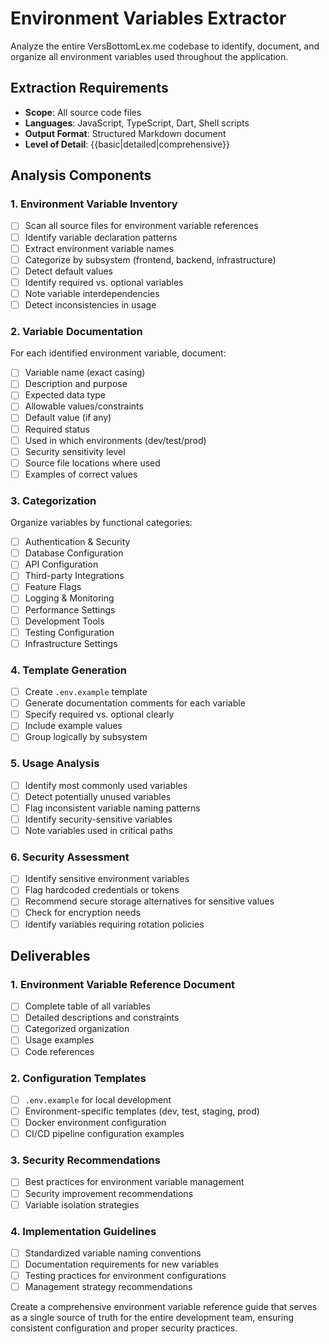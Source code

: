 # Environment Variables Extractor

Analyze the entire VersBottomLex.me codebase to identify, document, and organize all environment variables used throughout the application.

## Extraction Requirements
- **Scope**: All source code files
- **Languages**: JavaScript, TypeScript, Dart, Shell scripts
- **Output Format**: Structured Markdown document
- **Level of Detail**: {{basic|detailed|comprehensive}}

## Analysis Components

### 1. Environment Variable Inventory
- [ ] Scan all source files for environment variable references
- [ ] Identify variable declaration patterns
- [ ] Extract environment variable names
- [ ] Categorize by subsystem (frontend, backend, infrastructure)
- [ ] Detect default values
- [ ] Identify required vs. optional variables
- [ ] Note variable interdependencies
- [ ] Detect inconsistencies in usage

### 2. Variable Documentation
For each identified environment variable, document:
- [ ] Variable name (exact casing)
- [ ] Description and purpose
- [ ] Expected data type
- [ ] Allowable values/constraints
- [ ] Default value (if any)
- [ ] Required status
- [ ] Used in which environments (dev/test/prod)
- [ ] Security sensitivity level
- [ ] Source file locations where used
- [ ] Examples of correct values

### 3. Categorization
Organize variables by functional categories:
- [ ] Authentication & Security
- [ ] Database Configuration
- [ ] API Configuration
- [ ] Third-party Integrations
- [ ] Feature Flags
- [ ] Logging & Monitoring
- [ ] Performance Settings
- [ ] Development Tools
- [ ] Testing Configuration
- [ ] Infrastructure Settings

### 4. Template Generation
- [ ] Create `.env.example` template
- [ ] Generate documentation comments for each variable
- [ ] Specify required vs. optional clearly
- [ ] Include example values
- [ ] Group logically by subsystem

### 5. Usage Analysis
- [ ] Identify most commonly used variables
- [ ] Detect potentially unused variables
- [ ] Flag inconsistent variable naming patterns
- [ ] Identify security-sensitive variables
- [ ] Note variables used in critical paths

### 6. Security Assessment
- [ ] Identify sensitive environment variables
- [ ] Flag hardcoded credentials or tokens
- [ ] Recommend secure storage alternatives for sensitive values
- [ ] Check for encryption needs
- [ ] Identify variables requiring rotation policies

## Deliverables

### 1. Environment Variable Reference Document
- [ ] Complete table of all variables
- [ ] Detailed descriptions and constraints
- [ ] Categorized organization
- [ ] Usage examples
- [ ] Code references

### 2. Configuration Templates
- [ ] `.env.example` for local development
- [ ] Environment-specific templates (dev, test, staging, prod)
- [ ] Docker environment configuration
- [ ] CI/CD pipeline configuration examples

### 3. Security Recommendations
- [ ] Best practices for environment variable management
- [ ] Security improvement recommendations
- [ ] Variable isolation strategies

### 4. Implementation Guidelines
- [ ] Standardized variable naming conventions
- [ ] Documentation requirements for new variables
- [ ] Testing practices for environment configurations
- [ ] Management strategy recommendations

Create a comprehensive environment variable reference guide that serves as a single source of truth for the entire development team, ensuring consistent configuration and proper security practices.